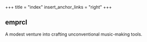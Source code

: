 +++
title = "index"
insert_anchor_links = "right"
+++

## emprcl

A modest venture into crafting unconventional music-making tools.
